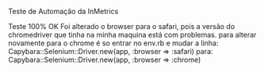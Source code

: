 Teste de Automação da InMetrics

Teste 100% OK
Foi alterado o browser para o safari, pois a versão do chromedriver que tinha na minha maquina está com problemas.
 para alterar novamente para o chrome é so entrar no env.rb e mudar a linha:
 	Capybara::Selenium::Driver.new(app, :browser => :safari)
 para:
 	Capybara::Selenium::Driver.new(app, :browser => :chrome)